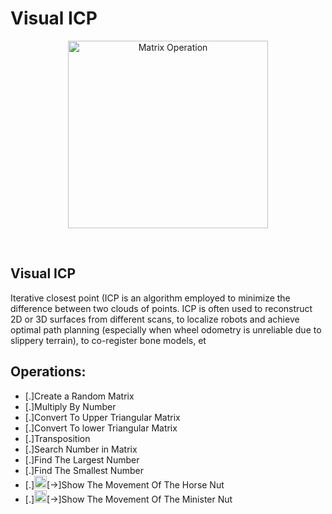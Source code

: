 # Visual ICP

<p align="center"><img src="/documentation/img/logo.png" alt="Matrix Operation" width=320 height=300/></p>
<br>

## Visual ICP
Iterative closest point (ICP is an algorithm employed to minimize the difference between two clouds of points. ICP is often used to reconstruct 2D or 3D surfaces from different scans, to localize robots and achieve optimal path planning (especially when wheel odometry is unreliable due to slippery terrain), to co-register bone models, et
## Operations:
 
 * [.]Create a Random Matrix
 * [.]Multiply By Number
 * [.]Convert To Upper Triangular Matrix
 * [.]Convert To lower Triangular Matrix
 * [.]Transposition
 * [.]Search Number in Matrix
 * [.]Find The Largest Number
 * [.]Find The Smallest Number
 * [.]<img src="/documentation/img/horse.png" alt="horse" width=20 height=20/>[->]Show The Movement Of The Horse Nut
 * [.]<img src="/documentation/img/minister.png" alt="minister" width=20 height=20/>[->]Show The Movement Of The Minister Nut




